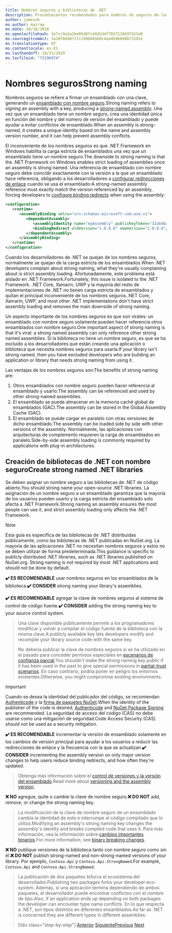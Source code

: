 ```yaml
---
title: Nombres seguros y bibliotecas de .NET
description: Procedimientos recomendados para nombres de seguros de las bibliotecas de .NET.
author: jamesnk
ms.author: mairaw
ms.date: 10/16/2018
ms.openlocfilehash: 3e7cc9a3a1be05d8fcb02b34f7027126697d15d0
ms.sourcegitcommit: 5a28f8eb071fcc09b045b0c4ae4b96898673192e
ms.translationtype: HT
ms.contentlocale: es-ES
ms.lasthandoff: 10/31/2019
ms.locfileid: "73196974"
---
```

# <a name="strong-naming"></a><span data-ttu-id="9c515-103">Nombres seguros</span><span class="sxs-lookup"><span data-stu-id="9c515-103">Strong naming</span></span>

<span data-ttu-id="9c515-104">Nombres seguros se refiere a firmar un ensamblado con una clave, generando un [ensamblado con nombre seguro](../assembly/strong-named.md).</span><span class="sxs-lookup"><span data-stu-id="9c515-104">Strong naming refers to signing an assembly with a key, producing a [strong-named assembly](../assembly/strong-named.md).</span></span> <span data-ttu-id="9c515-105">Una vez que un ensamblado tiene un nombre seguro, crea una identidad única en función del nombre y del número de versión del ensamblado y puede ayudar a evitar conflictos de ensamblado.</span><span class="sxs-lookup"><span data-stu-id="9c515-105">When an assembly is strong-named, it creates a unique identity based on the name and assembly version number, and it can help prevent assembly conflicts.</span></span>

<span data-ttu-id="9c515-106">El inconveniente de los nombres seguros es que .NET Framework en Windows habilita la carga estricta de ensamblados una vez que un ensamblado tiene un nombre seguro.</span><span class="sxs-lookup"><span data-stu-id="9c515-106">The downside to strong naming is that the .NET Framework on Windows enables strict loading of assemblies once an assembly is strong named.</span></span> <span data-ttu-id="9c515-107">Una referencia de ensamblado con nombre seguro debe coincidir exactamente con la versión a la que un ensamblado hace referencia, obligando a los desarrolladores a [configurar redirecciones de enlace](../../framework/configure-apps/redirect-assembly-versions.md) cuando se usa el ensamblado:</span><span class="sxs-lookup"><span data-stu-id="9c515-107">A strong-named assembly reference must exactly match the version referenced by an assembly, forcing developers to [configure binding redirects](../../framework/configure-apps/redirect-assembly-versions.md) when using the assembly:</span></span>

```xml
<configuration>
   <runtime>
      <assemblyBinding xmlns="urn:schemas-microsoft-com:asm.v1">
         <dependentAssembly>
            <assemblyIdentity name="myAssembly" publicKeyToken="32ab4ba45e0a69a1" culture="neutral" />
            <bindingRedirect oldVersion="1.0.0.0" newVersion="2.0.0.0"/>
         </dependentAssembly>
      </assemblyBinding>
   </runtime>
</configuration>
```

<span data-ttu-id="9c515-108">Cuando los desarrolladores de .NET se quejan de los nombres seguros, normalmente se quejan de la carga estricta de los ensamblados.</span><span class="sxs-lookup"><span data-stu-id="9c515-108">When .NET developers complain about strong naming, what they're usually complaining about is strict assembly loading.</span></span> <span data-ttu-id="9c515-109">Afortunadamente, este problema está aislado en .NET Framework.</span><span class="sxs-lookup"><span data-stu-id="9c515-109">Fortunately, this issue is isolated to the .NET Framework.</span></span> <span data-ttu-id="9c515-110">.NET Core, Xamarin, UWP y la mayoría del resto de implementaciones de .NET no tienen carga estricta de ensamblados y quitan el principal inconveniente de los nombres seguros.</span><span class="sxs-lookup"><span data-stu-id="9c515-110">.NET Core, Xamarin, UWP, and most other .NET implementations don't have strict assembly loading and removes the main downside of strong naming.</span></span>

<span data-ttu-id="9c515-111">Un aspecto importante de los nombres seguros es que son virales: un ensamblado con nombre seguro solamente pueden hacer referencia otros ensamblados con nombre seguro.</span><span class="sxs-lookup"><span data-stu-id="9c515-111">One important aspect of strong naming is that it's viral: a strong named assembly can only reference other strong named assemblies.</span></span> <span data-ttu-id="9c515-112">Si la biblioteca no tiene un nombre seguro, es que se ha excluido a los desarrolladores que están creando una aplicación o biblioteca que necesita nombres seguros para usarla.</span><span class="sxs-lookup"><span data-stu-id="9c515-112">If your library isn't strong named, then you have excluded developers who are building an application or library that needs strong naming from using it.</span></span>

<span data-ttu-id="9c515-113">Las ventajas de los nombres seguros son:</span><span class="sxs-lookup"><span data-stu-id="9c515-113">The benefits of strong naming are:</span></span>

1. <span data-ttu-id="9c515-114">Otros ensamblados con nombre seguro pueden hacer referencia al ensamblado y usarlo.</span><span class="sxs-lookup"><span data-stu-id="9c515-114">The assembly can be referenced and used by other strong-named assemblies.</span></span>
2. <span data-ttu-id="9c515-115">El ensamblado se puede almacenar en la memoria caché global de ensamblados (GAC).</span><span class="sxs-lookup"><span data-stu-id="9c515-115">The assembly can be stored in the Global Assembly Cache (GAC).</span></span>
3. <span data-ttu-id="9c515-116">El ensamblado se puede cargar en paralelo con otras versiones de dicho ensamblado.</span><span class="sxs-lookup"><span data-stu-id="9c515-116">The assembly can be loaded side by side with other versions of the assembly.</span></span> <span data-ttu-id="9c515-117">Normalmente, las aplicaciones con arquitecturas de complemento requieren la carga de ensamblados en paralelo.</span><span class="sxs-lookup"><span data-stu-id="9c515-117">Side-by-side assembly loading is commonly required by applications with plug-in architectures.</span></span>

## <a name="create-strong-named-net-libraries"></a><span data-ttu-id="9c515-118">Creación de bibliotecas de .NET con nombre seguro</span><span class="sxs-lookup"><span data-stu-id="9c515-118">Create strong named .NET libraries</span></span>

<span data-ttu-id="9c515-119">Se deben asignar un nombre seguro a las bibliotecas de .NET de código abierto.</span><span class="sxs-lookup"><span data-stu-id="9c515-119">You should strong name your open-source .NET libraries.</span></span> <span data-ttu-id="9c515-120">La asignación de un nombre seguro a un ensamblado garantiza que la mayoría de los usuarios pueden usarlo y la carga estricta del ensamblado solo afecta a .NET Framework.</span><span class="sxs-lookup"><span data-stu-id="9c515-120">Strong naming an assembly ensures the most people can use it, and strict assembly loading only affects the .NET Framework.</span></span>

> [!NOTE]
> <span data-ttu-id="9c515-121">Esta guía es específica de las bibliotecas de .NET distribuidas públicamente, como las bibliotecas de .NET publicadas en NuGet.org. La mayoría de las aplicaciones .NET no necesitan nombres seguros y estos no se deben utilizar de forma predeterminada.</span><span class="sxs-lookup"><span data-stu-id="9c515-121">This guidance is specific to publicly distributed .NET libraries, such as .NET libraries published on NuGet.org. Strong naming is not required by most .NET applications and should not be done by default.</span></span>

<span data-ttu-id="9c515-122">**✔️ ES RECOMENDABLE** usar nombres seguros en los ensamblados de la biblioteca.</span><span class="sxs-lookup"><span data-stu-id="9c515-122">**✔️ CONSIDER** strong naming your library's assemblies.</span></span>

<span data-ttu-id="9c515-123">**✔️ ES RECOMENDABLE** agregar la clave de nombres seguros al sistema de control de código fuente.</span><span class="sxs-lookup"><span data-stu-id="9c515-123">**✔️ CONSIDER** adding the strong naming key to your source control system.</span></span>

> <span data-ttu-id="9c515-124">Una clave disponible públicamente permite a los programadores modificar y volver a compilar el código fuente de la biblioteca con la misma clave.</span><span class="sxs-lookup"><span data-stu-id="9c515-124">A publicly available key lets developers modify and recompile your library source code with the same key.</span></span>
> 
> <span data-ttu-id="9c515-125">No debería publicar la clave de nombres seguros si se ha utilizado en el pasado para conceder permisos especiales en [escenarios de confianza parcial](../../framework/misc/using-libraries-from-partially-trusted-code.md).</span><span class="sxs-lookup"><span data-stu-id="9c515-125">You shouldn't make the strong naming key public if it has been used in the past to give special permissions in [partial-trust scenarios](../../framework/misc/using-libraries-from-partially-trusted-code.md).</span></span> <span data-ttu-id="9c515-126">En caso contrario, podría poner en peligro los entornos existentes.</span><span class="sxs-lookup"><span data-stu-id="9c515-126">Otherwise, you might compromise existing environments.</span></span>

> [!IMPORTANT]
> <span data-ttu-id="9c515-127">Cuando se desea la identidad del publicador del código, se recomiendan [Authenticode](/windows-hardware/drivers/install/authenticode) y la [firma de paquetes NuGet](/nuget/create-packages/sign-a-package).</span><span class="sxs-lookup"><span data-stu-id="9c515-127">When the identity of the publisher of the code is desired, [Authenticode](/windows-hardware/drivers/install/authenticode) and [NuGet Package Signing](/nuget/create-packages/sign-a-package) are recommended.</span></span> <span data-ttu-id="9c515-128">La seguridad de acceso del código (CAS) no debe usarse como una mitigación de seguridad.</span><span class="sxs-lookup"><span data-stu-id="9c515-128">Code Access Security (CAS) should not be used as a security mitigation.</span></span>

<span data-ttu-id="9c515-129">**✔️ ES RECOMENDABLE** incrementar la versión de ensamblado solamente en los cambios de versión principal para ayudar a los usuarios a reducir las redirecciones de enlace y la frecuencia con la que se actualizan.</span><span class="sxs-lookup"><span data-stu-id="9c515-129">**✔️ CONSIDER** incrementing the assembly version on only major version changes to help users reduce binding redirects, and how often they're updated.</span></span>

> <span data-ttu-id="9c515-130">Obtenga más información sobre el [control de versiones y la versión del ensamblado](./versioning.md#assembly-version).</span><span class="sxs-lookup"><span data-stu-id="9c515-130">Read more about [versioning and the assembly version](./versioning.md#assembly-version).</span></span>

<span data-ttu-id="9c515-131">**❌ NO** agregue, quite o cambie la clave de nombre seguro.</span><span class="sxs-lookup"><span data-stu-id="9c515-131">**❌ DO NOT** add, remove, or change the strong naming key.</span></span>

> <span data-ttu-id="9c515-132">La modificación de la clave de nombre seguro de un ensamblado cambia la identidad de este e interrumpe el código compilado que lo utiliza.</span><span class="sxs-lookup"><span data-stu-id="9c515-132">Modifying an assembly's strong naming key changes the assembly's identity and breaks compiled code that uses it.</span></span> <span data-ttu-id="9c515-133">Para más información, vea la información sobre [cambios importantes binarios](./breaking-changes.md#binary-breaking-change).</span><span class="sxs-lookup"><span data-stu-id="9c515-133">For more information, see [binary breaking changes](./breaking-changes.md#binary-breaking-change).</span></span>

<span data-ttu-id="9c515-134">**❌ NO** publique versiones de la biblioteca tanto con nombre seguro como sin él.</span><span class="sxs-lookup"><span data-stu-id="9c515-134">**❌ DO NOT** publish strong-named and non-strong-named versions of your library.</span></span> <span data-ttu-id="9c515-135">Por ejemplo, `Contoso.Api` y `Contoso.Api.StrongNamed`.</span><span class="sxs-lookup"><span data-stu-id="9c515-135">For example, `Contoso.Api` and `Contoso.Api.StrongNamed`.</span></span>

> <span data-ttu-id="9c515-136">La publicación de dos paquetes bifurca el ecosistema del desarrollador.</span><span class="sxs-lookup"><span data-stu-id="9c515-136">Publishing two packages forks your developer eco-system.</span></span> <span data-ttu-id="9c515-137">Además, si una aplicación termina dependiendo de ambos paquetes, el desarrollador puede encontrar conflictos con el nombre de tipo.</span><span class="sxs-lookup"><span data-stu-id="9c515-137">Also, if an application ends up depending on both packages the developer can encounter type name conflicts.</span></span> <span data-ttu-id="9c515-138">En lo que respecta a .NET, son tipos distintos en diferentes ensamblados.</span><span class="sxs-lookup"><span data-stu-id="9c515-138">As far as .NET is concerned they are different types in different assemblies.</span></span>

>[!div class="step-by-step"]
><span data-ttu-id="9c515-139">[Anterior](cross-platform-targeting.md)
>[Siguiente](nuget.md)</span><span class="sxs-lookup"><span data-stu-id="9c515-139">[Previous](cross-platform-targeting.md)
[Next](nuget.md)</span></span>
